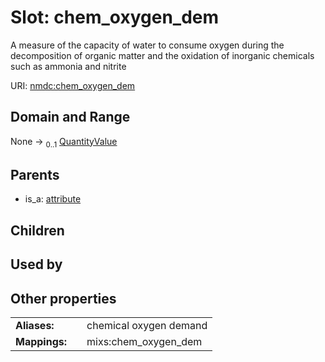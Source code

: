 
# Slot: chem_oxygen_dem


A measure of the capacity of water to consume oxygen during the decomposition of organic matter and the oxidation of inorganic chemicals such as ammonia and nitrite

URI: [nmdc:chem_oxygen_dem](https://microbiomedata/meta/chem_oxygen_dem)


## Domain and Range

None &#8594;  <sub>0..1</sub> [QuantityValue](QuantityValue.md)

## Parents

 *  is_a: [attribute](attribute.md)

## Children


## Used by


## Other properties

|  |  |  |
| --- | --- | --- |
| **Aliases:** | | chemical oxygen demand |
| **Mappings:** | | mixs:chem_oxygen_dem |

